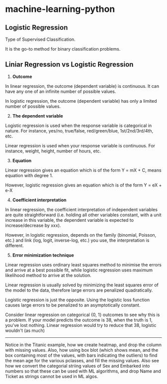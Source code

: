 # machine-learning-python

## Logistic Regression

Type of Supervised Classification.

It is the go-to method for binary classification problems.

## Liniar Regression vs Logistic Regression


1. **Outcome**

In linear regression, the outcome (dependent variable) is continuous. It can have any one of an infinite number of possible values.

In logistic regression, the outcome (dependent variable) has only a limited number of possible values.

2. **The dependent variable**

Logistic regression is used when the response variable is categorical in nature. For instance, yes/no, true/false, red/green/blue, 1st/2nd/3rd/4th, etc.

Linear regression is used when your response variable is continuous. For instance, weight, height, number of hours, etc.

3. **Equation**

Linear regression gives an equation which is of the form Y = mX + C, means equation with degree 1.

However, logistic regression gives an equation which is of the form Y = eX + e-X

4. **Coefficient interpretation**

In linear regression, the coefficient interpretation of independent variables are quite straightforward (i.e. holding all other variables constant, with a unit increase in this variable, the dependent variable is expected to increase/decrease by xxx).

However, in logistic regression, depends on the family (binomial, Poisson, etc.) and link (log, logit, inverse-log, etc.) you use, the interpretation is different.

5. **Error minimization technique**

Linear regression uses ordinary least squares method to minimise the errors and arrive at a best possible fit, while logistic regression uses maximum likelihood method to arrive at the solution.

Linear regression is usually solved by minimizing the least squares error of the model to the data, therefore large errors are penalized quadratically.

Logistic regression is just the opposite. Using the logistic loss function causes large errors to be penalized to an asymptotically constant.

Consider linear regression on categorical {0, 1} outcomes to see why this is a problem. If your model predicts the outcome is 38, when the truth is 1, you've lost nothing. Linear regression would try to reduce that 38, logistic wouldn't (as much)

-------------

Notice in the Titanic example, how we create heatmap, and drop the column with missing values. Also, how using box blot (which shows mean, and the box containing most of the values, with bars indicating the outliers) to find the mean age for the various pclasses, and fill the missing values. Also see how we convert the categorial striing values of Sex and Embarked into numbers so that these can be used with ML algorithms, and drop Name and Ticket as strings cannot be used in ML algos.